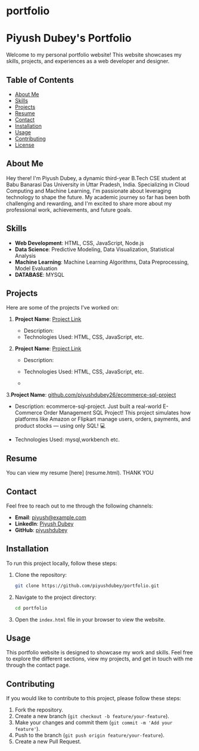 # portfolio
# Piyush Dubey's Portfolio

Welcome to my personal portfolio website! This website showcases my skills, projects, and experiences as a web developer and designer.

## Table of Contents

- [About Me](#about-me)
- [Skills](#skills)
- [Projects](#projects)
- [Resume](#resume)
- [Contact](#contact)
- [Installation](#installation)
- [Usage](#usage)
- [Contributing](#contributing)
- [License](#license)

## About Me

Hey there! I'm Piyush Dubey, a dynamic third-year B.Tech CSE student at Babu Banarasi Das University in Uttar Pradesh, India. Specializing in Cloud Computing and Machine Learning, I'm passionate about leveraging technology to shape the future. My academic journey so far has been both challenging and rewarding, and I'm excited to share more about my professional work, achievements, and future goals.

## Skills

- **Web Development**: HTML, CSS, JavaScript, Node.js
- **Data Science**: Predictive Modeling, Data Visualization, Statistical Analysis
- **Machine Learning**: Machine Learning Algorithms, Data Preprocessing, Model Evaluation
- **DATABASE**: MYSQL
## Projects

Here are some of the projects I've worked on:

1. **Project Name**: [Project Link](#)
   - Description: 
   - Technologies Used: HTML, CSS, JavaScript, etc.

2. **Project Name**: [Project Link](#)
   - Description:
   - Technologies Used: HTML, CSS, JavaScript, etc.
  
   - 
3.**Project Name**: [github.com/piyushdubey26/ecommerce-sql-project](#)
   - Description: ecommerce-sql-project. Just built a real-world E-Commerce Order Management SQL Project!
    This project simulates how platforms like Amazon or Flipkart manage users, orders, payments, and product stocks — using only SQL! 💻

 - Technologies Used: mysql,workbench etc.


## Resume

You can view my resume [here]
(resume.html).
THANK YOU 
## Contact

Feel free to reach out to me through the following channels:

- **Email**: [piyush@example.com](mailto:piyushdubey447@example.com)
- **LinkedIn**: [Piyush Dubey](https://www.linkedin.com/in/piyush-dubey-70183429a)
- **GitHub**: [piyushdubey](https://github.com/piyushdubey26)

## Installation

To run this project locally, follow these steps:

1. Clone the repository:
    ```sh
    git clone https://github.com/piyushdubey/portfolio.git
    ```

2. Navigate to the project directory:
    ```sh
    cd portfolio
    ```

3. Open the `index.html` file in your browser to view the website.

## Usage

This portfolio website is designed to showcase my work and skills. Feel free to explore the different sections, view my projects, and get in touch with me through the contact page.

## Contributing

If you would like to contribute to this project, please follow these steps:

1. Fork the repository.
2. Create a new branch (`git checkout -b feature/your-feature`).
3. Make your changes and commit them (`git commit -m 'Add your feature'`).
4. Push to the branch (`git push origin feature/your-feature`).
5. Create a new Pull Request.


